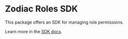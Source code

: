 # Zodiac Roles SDK

This package offers an SDK for managing role permissions.

Learn more in the [SDK docs](https://docs.roles.gnosisguild.org/sdk/getting-started).
